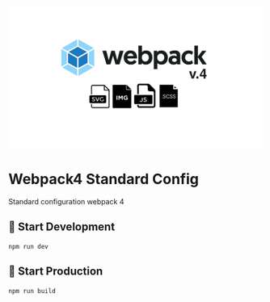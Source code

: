 
![alt text](https://raw.githubusercontent.com/valenzuela21/webpack4-standard-config/main/ScreenShot.jpg)

# Webpack4 Standard Config
Standard configuration webpack 4

## 🚀 Start Development
```
npm run dev
```

## 🎉 Start Production
```
npm run build
```
